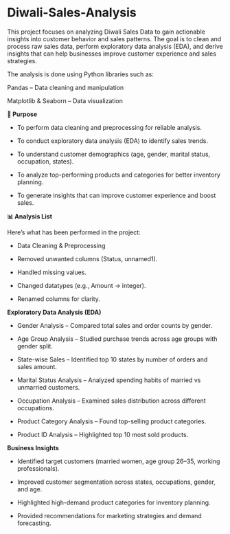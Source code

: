 # Diwali-Sales-Analysis
This project focuses on analyzing Diwali Sales Data to gain actionable insights into customer behavior and sales patterns. The goal is to clean and process raw sales data, perform exploratory data analysis (EDA), and derive insights that can help businesses improve customer experience and sales strategies.

The analysis is done using Python libraries such as:

Pandas – Data cleaning and manipulation

Matplotlib & Seaborn – Data visualization

**🎯 Purpose**

- To perform data cleaning and preprocessing for reliable analysis.

- To conduct exploratory data analysis (EDA) to identify sales trends.

- To understand customer demographics (age, gender, marital status, occupation, states).

- To analyze top-performing products and categories for better inventory planning.

- To generate insights that can improve customer experience and boost sales.

**📊 Analysis List**

Here’s what has been performed in the project:

- Data Cleaning & Preprocessing

- Removed unwanted columns (Status, unnamed1).

- Handled missing values.

- Changed datatypes (e.g., Amount → integer).

- Renamed columns for clarity.

**Exploratory Data Analysis (EDA)**

- Gender Analysis – Compared total sales and order counts by gender.

- Age Group Analysis – Studied purchase trends across age groups with gender split.

- State-wise Sales – Identified top 10 states by number of orders and sales amount.

- Marital Status Analysis – Analyzed spending habits of married vs unmarried customers.

- Occupation Analysis – Examined sales distribution across different occupations.

- Product Category Analysis – Found top-selling product categories.

- Product ID Analysis – Highlighted top 10 most sold products.

**Business Insights**

- Identified target customers (married women, age group 26–35, working professionals).

- Improved customer segmentation across states, occupations, gender, and age.

- Highlighted high-demand product categories for inventory planning.

- Provided recommendations for marketing strategies and demand forecasting.
